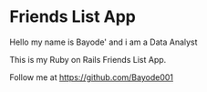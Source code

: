 # Friends List App

Hello my name is Bayode' and i am a Data Analyst

This is my Ruby on Rails Friends List App.

Follow me at https://github.com/Bayode001
